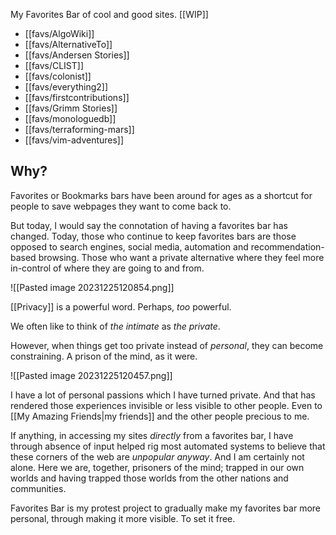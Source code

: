 My Favorites Bar of cool and good sites.
[[WIP]]

* [[favs/AlgoWiki]]
* [[favs/AlternativeTo]]
* [[favs/Andersen Stories]]
* [[favs/CLIST]]
* [[favs/colonist]]
* [[favs/everything2]]
* [[favs/firstcontributions]]
* [[favs/Grimm Stories]]
* [[favs/monologuedb]]
* [[favs/terraforming-mars]]
* [[favs/vim-adventures]]

## Why?

Favorites or Bookmarks bars have been around for ages as a shortcut for people to save webpages they want to come back to. 

But today, I would say the connotation of having a favorites bar has changed. Today, those who continue to keep favorites bars are those opposed to search engines, social media, automation and recommendation-based browsing. Those who want a private alternative where they feel more in-control of where they are going to and from.

![[Pasted image 20231225120854.png]]

[[Privacy]] is a powerful word. Perhaps, _too_ powerful. 

We often like to think of _the intimate_ as _the private_. 

However, when things get too private instead of _personal_, they can become constraining. A prison of the mind, as it were.

![[Pasted image 20231225120457.png]]

I have a lot of personal passions which I have turned private. And that has rendered those experiences invisible or less visible to other people. Even to [[My Amazing Friends|my friends]] and the other people precious to me.

If anything, in accessing my sites _directly_ from a favorites bar, I have through absence of input helped rig most automated systems to believe that these corners of the web are _unpopular anyway_. And I am certainly not alone. Here we are, together, prisoners of the mind; trapped in our own worlds and having trapped those worlds from the other nations and communities.

Favorites Bar is my protest project to gradually make my favorites bar more personal, through making it more visible. To set it free.